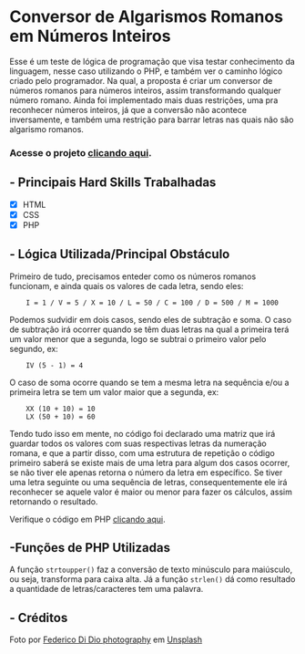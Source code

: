 # Conversor de Algarismos Romanos em Números Inteiros

Esse é um teste de lógica de programação que visa testar conhecimento da linguagem, nesse caso utilizando o PHP, e também ver o caminho lógico criado pelo programador. Na qual, a proposta é criar um conversor de números romanos para números inteiros, assim transformando qualquer número romano. Ainda foi implementado mais duas restrições, uma pra reconhecer números inteiros, já que a conversão não acontece inversamente, e também uma restrição para barrar letras nas quais não são algarismo romanos.

### Acesse o projeto [clicando aqui](https://projeto-conversor.herokuapp.com/PAGES/index.php).

## - Principais Hard Skills Trabalhadas

- [x] HTML
- [x] CSS
- [x] PHP

## - Lógica Utilizada/Principal Obstáculo

Primeiro de tudo, precisamos enteder como os números romanos funcionam, e ainda quais os valores de cada letra, sendo eles:

``` 
    I = 1 / V = 5 / X = 10 / L = 50 / C = 100 / D = 500 / M = 1000
```

Podemos sudvidir em dois casos, sendo eles de subtração e soma. O caso de subtração irá ocorrer quando se têm duas letras na qual a primeira terá um valor menor que a segunda, logo se subtrai o primeiro valor pelo segundo, ex:

```
    IV (5 - 1) = 4 
```

O caso de soma ocorre quando se tem a mesma letra na sequência e/ou a primeira letra se tem um valor maior que a segunda, ex:

```
    XX (10 + 10) = 10
    LX (50 + 10) = 60
```

Tendo tudo isso em mente, no código foi declarado uma matriz que irá guardar todos os valores com suas respectivas letras da numeração romana, e que a partir disso, com uma estrutura de repetição o código primeiro saberá se existe mais de uma letra para algum dos casos ocorrer, se não tiver ele apenas retorna o número da letra em específico. Se tiver uma letra seguinte ou uma sequência de letras, consequentemente ele irá reconhecer se aquele valor é maior ou menor para fazer os cálculos, assim retornando o resultado.

Verifique o código em PHP [clicando aqui](https://github.com/rafaabatistas/conversor-de-algarimos-romanos/blob/master/PHP/function.php).

## -Funções de PHP Utilizadas

A função `strtoupper()` faz a conversão de texto minúsculo para maiúsculo, ou seja, transforma para caixa alta. Já a função `strlen()` dá como resultado a quantidade de letras/caracteres tem uma palavra.


## - Créditos

<span>Foto por <a href="https://unsplash.com/@didiofederico_photographer?utm_source=unsplash&amp;utm_medium=referral&amp;utm_content=creditCopyText">Federico Di Dio photography</a> em <a href="https://unsplash.com/s/photos/romans?utm_source=unsplash&amp;utm_medium=referral&amp;utm_content=creditCopyText">Unsplash</a></span>
